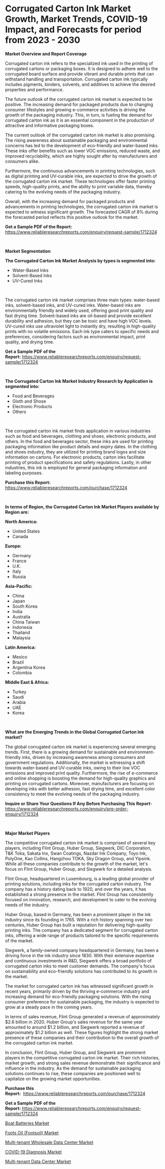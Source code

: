 <p><h1>Corrugated Carton Ink Market Growth, Market Trends, COVID-19 Impact, and Forecasts for period from 2023 - 2030</h1></p><p><strong>Market Overview and Report Coverage</strong></p>
<p><p>Corrugated carton ink refers to the specialized ink used in the printing of corrugated cartons or packaging boxes. It is designed to adhere well to the corrugated board surface and provide vibrant and durable prints that can withstand handling and transportation. Corrugated carton ink typically includes pigments, binders, solvents, and additives to achieve the desired properties and performance.</p><p>The future outlook of the corrugated carton ink market is expected to be positive. The increasing demand for packaged products due to changing consumer lifestyles and growing e-commerce activities is driving the growth of the packaging industry. This, in turn, is fueling the demand for corrugated carton ink as it is an essential component in the production of attractive and informative packaging boxes.</p><p>The current outlook of the corrugated carton ink market is also promising. The rising awareness about sustainable packaging and environmental concerns has led to the development of eco-friendly and water-based inks. These inks offer benefits such as lower VOC emissions, reduced waste, and improved recyclability, which are highly sought after by manufacturers and consumers alike.</p><p>Furthermore, the continuous advancements in printing technologies, such as digital printing and UV-curable inks, are expected to drive the growth of the corrugated carton ink market. These technologies offer faster printing speeds, high-quality prints, and the ability to print variable data, thereby catering to the evolving needs of the packaging industry.</p><p>Overall, with the increasing demand for packaged products and advancements in printing technologies, the corrugated carton ink market is expected to witness significant growth. The forecasted CAGR of 8% during the forecasted period reflects this positive outlook for the market.</p></p>
<p><strong>Get a Sample PDF of the Report:</strong> <a href="https://www.reliableresearchreports.com/enquiry/request-sample/1712324">https://www.reliableresearchreports.com/enquiry/request-sample/1712324</a></p>
<p>&nbsp;</p>
<p><strong>Market Segmentation</strong></p>
<p><strong>The Corrugated Carton Ink Market Analysis by types is segmented into:</strong></p>
<p><ul><li>Water-Based Inks</li><li>Solvent-Based Inks</li><li>UV-Cured Inks</li></ul></p>
<p>&nbsp;</p>
<p><p>The corrugated carton ink market comprises three main types: water-based inks, solvent-based inks, and UV-cured inks. Water-based inks are environmentally friendly and widely used, offering good print quality and fast drying time. Solvent-based inks are oil-based and provide excellent durability and adhesion, but they can be toxic and have high VOC levels. UV-cured inks use ultraviolet light to instantly dry, resulting in high-quality prints with no volatile emissions. Each ink type caters to specific needs and preferences, considering factors such as environmental impact, print quality, and drying time.</p></p>
<p><strong>Get a Sample PDF of the Report:</strong>&nbsp;<a href="https://www.reliableresearchreports.com/enquiry/request-sample/1712324">https://www.reliableresearchreports.com/enquiry/request-sample/1712324</a></p>
<p>&nbsp;</p>
<p><strong>The Corrugated Carton Ink Market Industry Research by Application is segmented into:</strong></p>
<p><ul><li>Food and Beverages</li><li>Gloth and Shose</li><li>Electronic Products</li><li>Others</li></ul></p>
<p>&nbsp;</p>
<p><p>The corrugated carton ink market finds application in various industries such as food and beverages, clothing and shoes, electronic products, and others. In the food and beverages sector, these inks are used for printing packaging information like product details and expiry dates. In the clothing and shoes industry, they are utilized for printing brand logos and size information on cartons. For electronic products, carton inks facilitate printing of product specifications and safety regulations. Lastly, in other industries, this ink is employed for general packaging information and labeling purposes.</p></p>
<p><strong>Purchase this Report:</strong>&nbsp; <a href="https://www.reliableresearchreports.com/purchase/1712324">https://www.reliableresearchreports.com/purchase/1712324</a></p>
<p>&nbsp;</p>
<p><strong>In terms of Region, the Corrugated Carton Ink Market Players available by Region are:</strong></p>
<p>
    <p> <strong> North America: </strong>
        <ul>
            <li>United States</li>
            <li>Canada</li>
        </ul>
        </p> 
    <p> <strong> Europe: </strong>
        <ul>
            <li>Germany</li>
            <li>France</li>
            <li>U.K.</li>
            <li>Italy</li>
            <li>Russia</li>
        </ul>
        </p> 
    <p> <strong> Asia-Pacific: </strong>
        <ul>
            <li>China</li>
            <li>Japan</li>
            <li>South Korea</li>
            <li>India</li>
            <li>Australia</li>
            <li>China Taiwan</li>
            <li>Indonesia</li>
            <li>Thailand</li>
            <li>Malaysia</li>
        </ul>
        </p> 
    <p> <strong> Latin America: </strong>
        <ul>
            <li>Mexico</li>
            <li>Brazil</li>
            <li>Argentina Korea</li>
            <li>Colombia</li>
        </ul>
        </p> 
    <p> <strong> Middle East & Africa: </strong>
        <ul>
            <li>Turkey</li>
            <li>Saudi</li>
            <li>Arabia</li>
            <li>UAE</li>
            <li>Korea</li>
        </ul>
    </p>
    </p>
<p>&nbsp;</p>
<p><strong>What are the Emerging Trends in the Global Corrugated Carton Ink market?</strong></p>
<p><p>The global corrugated carton ink market is experiencing several emerging trends. First, there is a growing demand for sustainable and environment-friendly inks, driven by increasing awareness among consumers and government regulations. Additionally, the market is witnessing a shift towards water-based and UV-curable inks, owing to their low VOC emissions and improved print quality. Furthermore, the rise of e-commerce and online shopping is boosting the demand for high-quality graphics and printing on corrugated cartons. Moreover, manufacturers are focusing on developing inks with better adhesion, fast drying time, and excellent color consistency to meet the evolving needs of the packaging industry.</p></p>
<p><strong>Inquire or Share Your Questions If Any Before Purchasing This Report</strong>- <a href="https://www.reliableresearchreports.com/enquiry/pre-order-enquiry/1712324">https://www.reliableresearchreports.com/enquiry/pre-order-enquiry/1712324</a></p>
<p>&nbsp;</p>
<p><strong>Major Market Players</strong></p>
<p><p>The competitive corrugated carton ink market is comprised of several key players, including Flint Group, Huber Group, Siegwerk, DIC Corporation, T&K Toka, Sakata Inx, Swan Coatings, Nazdar Ink Company, Toyo Ink, PolyOne, Kao Collins, Hangzhou TOKA, Sky Dragon Group, and Yipsink. While all these companies contribute to the growth of the market, let's focus on Flint Group, Huber Group, and Siegwerk for a detailed analysis.</p><p>Flint Group, headquartered in Luxembourg, is a leading global provider of printing solutions, including inks for the corrugated carton industry. The company has a history dating back to 1920, and over the years, it has established a strong presence in the market. Flint Group has consistently focused on innovation, research, and development to cater to the evolving needs of the industry.</p><p>Huber Group, based in Germany, has been a prominent player in the ink industry since its founding in 1765. With a rich history spanning over two centuries, Huber Group has built a reputation for delivering high-quality printing inks. The company has a dedicated segment for corrugated carton inks, offering a wide range of products tailored to the specific requirements of the market.</p><p>Siegwerk, a family-owned company headquartered in Germany, has been a driving force in the ink industry since 1830. With their extensive expertise and continuous investments in R&D, Siegwerk offers a broad portfolio of corrugated carton inks to meet customer demands. The company's focus on sustainability and eco-friendly solutions has contributed to its growth in the market.</p><p>The market for corrugated carton ink has witnessed significant growth in recent years, primarily driven by the thriving e-commerce industry and increasing demand for eco-friendly packaging solutions. With the rising consumer preference for sustainable packaging, the industry is expected to grow at a steady pace in the coming years.</p><p>In terms of sales revenue, Flint Group generated a revenue of approximately $2.6 billion in 2020. Huber Group's sales revenue for the same year amounted to around $1.2 billion, and Siegwerk reported a revenue of approximately $1.2 billion as well. These figures highlight the strong market presence of these companies and their contribution to the overall growth of the corrugated carton ink market.</p><p>In conclusion, Flint Group, Huber Group, and Siegwerk are prominent players in the competitive corrugated carton ink market. Their rich histories, market growth, and strong sales revenue demonstrate their significance and influence in the industry. As the demand for sustainable packaging solutions continues to rise, these companies are positioned well to capitalize on the growing market opportunities.</p></p>
<p><strong>Purchase this Report:</strong>&nbsp;&nbsp;<a href="https://www.reliableresearchreports.com/purchase/1712324">https://www.reliableresearchreports.com/purchase/1712324</a></p>
<p></p>
<p><strong>Get a Sample PDF of the Report:</strong>&nbsp;<a href="https://www.reliableresearchreports.com/enquiry/request-sample/1712324">https://www.reliableresearchreports.com/enquiry/request-sample/1712324</a></p>
<p><p><a href="https://medium.com/@dritasmani2022/boat-batteries-market-the-key-to-successful-business-strategy-forecast-till-2030-ebe10b914569">Boat Batteries Market</a></p><p><a href="https://medium.com/@kejsioni/foots-oil-footsoil-market-outlook-industry-overview-and-forecast-2023-to-2030-bc9e11332853">Foots Oil (Footsoil) Market</a></p><p><a href="https://medium.com/@alesiabrahimi58/multi-tenant-wholesale-data-center-market-analysis-and-sze-forecasted-for-period-from-2023-to-2030-7db78dc95a80">Multi-tenant Wholesale Data Center Market</a></p><p><a href="https://medium.com/@kyliemorgan1913/analyzing-covid-19-diagnosis-market-global-industry-perspective-and-forecast-2023-to-2030-4012689feda3">COVID-19 Diagnosis Market</a></p><p><a href="https://medium.com/@besaosmani1903/multi-tenant-data-center-nbsp-market-focuses-on-market-share-size-and-projected-forecast-till-2030-a863a37c11f0">Multi-tenant Data Center Market</a></p></p>